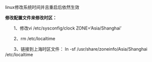 linux修改系统时间并且重启后依然生效

**修改配置文件来修改时区：**

　　1、修改vi /etc/sysconfig/clock    ZONE=‘Asia/Shanghai’

　　2、rm /etc/localtime

　　3、链接到上海时区文件： ln -sf /usr/share/zoneinfo/Asia/Shanghai /etc/localtime